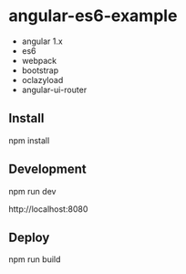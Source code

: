 # angular-es6-example
* angular 1.x
* es6
* webpack
* bootstrap
* oclazyload
* angular-ui-router

## Install
npm install
## Development
npm run dev

http://localhost:8080
## Deploy
npm run build
